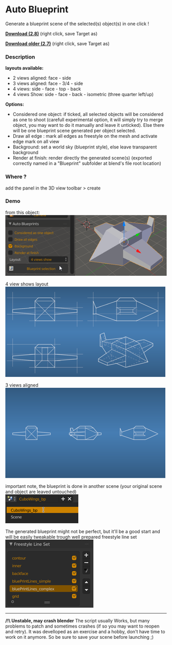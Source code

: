 # Auto Blueprint
Generate a blueprint scene of the selected(s) object(s) in one click !
  
**[Download (2.8)](https://raw.githubusercontent.com/Pullusb/SB_auto-blueprint/master/AutoBlueprint.py)** (right click, save Target as)

**[Download older (2.7)](https://raw.githubusercontent.com/Pullusb/SB_auto-blueprint/master/AutoBlueprint_279.py)** (right click, save Target as)
  
### Description
**layouts available:**
- 2 views aligned: face - side
- 3 views aligned: face - 3/4 - side
- 4 views:         side - face - top - back
- 4 views Show:    side - face - back - isometric (three quarter left/up)

**Options:**
- Considered one object: if ticked, all selected objects will be considered as one to shoot (carefull experimental option, it will simply try to merge object, you may want to do it manually and leave it unticked). Else there will be one blueprint scene generated per object selected.
- Draw all edge : mark all edges as freestyle on the mesh and activate edge mark on all view
- Background: set a world sky (blueprint style), else leave transparent background
- Render at finish: render directly the generated scene(s) (exported correctly named in a "Blueprint" subfolder at blend's file root location)

### Where ?
add the panel in the 3D view toolbar > create

### Demo
from this object:  
![panel](https://github.com/Pullusb/images_repo/raw/master/Blender_AutoBlueprint_panel.png)

4 view shows layout  
![4views](https://github.com/Pullusb/images_repo/raw/master/plane_BP_4Views.png)

3 views aligned  
![3views](https://github.com/Pullusb/images_repo/raw/master/plane_BP_3Views.png)


important note, the blueprint is done in another scene (your original scene and object are leaved untouched)  
![scene](https://github.com/Pullusb/images_repo/raw/master/Blender_AutoBlueprint_scenes.png)

The generated blueprint might not be perfect, but it'll be a good start and will be easily tweakable trough well prepared freestyle  line set  
![tweaking](https://github.com/Pullusb/images_repo/raw/master/Blender_AutoBlueprint_settings.png)

--------
**/!\ Unstable, may crash blender**
The script usually Works, but many problems to patch and sometimes crashes (if so you may want to reopen and retry).
It was develloped as an exercise and a hobby, don't have time to work on it anymore.
So be sure to save your scene before launching ;)
